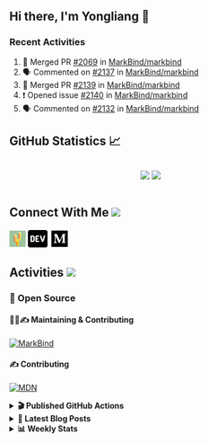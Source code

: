 ## Hi there, I'm Yongliang 👋

### Recent Activities

<!--START_SECTION:activity-->
1. 🎉 Merged PR [#2069](https://github.com/MarkBind/markbind/pull/2069) in [MarkBind/markbind](https://github.com/MarkBind/markbind)
2. 🗣 Commented on [#2137](https://github.com/MarkBind/markbind/issues/2137) in [MarkBind/markbind](https://github.com/MarkBind/markbind)
3. 🎉 Merged PR [#2139](https://github.com/MarkBind/markbind/pull/2139) in [MarkBind/markbind](https://github.com/MarkBind/markbind)
4. ❗️ Opened issue [#2140](https://github.com/MarkBind/markbind/issues/2140) in [MarkBind/markbind](https://github.com/MarkBind/markbind)
5. 🗣 Commented on [#2132](https://github.com/MarkBind/markbind/issues/2132) in [MarkBind/markbind](https://github.com/MarkBind/markbind)
<!--END_SECTION:activity-->

## GitHub Statistics :chart_with_upwards_trend:
<div align="center">
<div style="display: flex; align-items: center; justify-content: center;">

[![](https://github-readme-stats-tlylt.vercel.app/api?username=tlylt&show_icons=true&theme=tokyonight&hide_border=true&locale=en)](https://github.com/tlylt)
[![](https://github-readme-streak-stats.herokuapp.com/?user=tlylt&theme=tokyonight&hide_border=true)](https://github.com/tlylt)
</div>
</div>

## Connect With Me <img src="https://media.giphy.com/media/2wh5K5yE3ulp3xgYcG/giphy-downsized.gif" width="30">

<a href="https://www.yongliangliu.com/" target="_blank"><img align="center" src="static/site-icon.png" alt="yongliangliu.com" height="29" width="29" /></a>
<a href="https://dev.to/tlylt" target="_blank"><img align="center" src="static/dev-badge.svg" alt="dev.to/tlylt" height="35" width="35" /></a>
<a href="https://tlylt.medium.com" target="_blank"><img align="center" src="static/medium.png" alt="tlylt.medium.com" height="35" width="35" /></a>

## Activities <img src="https://media.giphy.com/media/WUlplcMpOCEmTGBtBW/giphy.gif" width="30">

### 🔭 Open Source

#### 👷‍♂️✍️ Maintaining & Contributing
[![MarkBind](https://github-readme-stats-tlylt.vercel.app/api/pin/?username=markbind&repo=markbind)](https://github.com/MarkBind/markbind)

#### ✍️ Contributing
[![MDN](https://github-readme-stats-tlylt.vercel.app/api/pin/?username=mdn&repo=content)](https://github.com/mdn/content)

<details>
<summary> <b>🎬 Published GitHub Actions </b> </summary>

[![install-graphviz](https://github-readme-stats-tlylt.vercel.app/api/pin/?username=tlylt&repo=install-graphviz)](https://github.com/tlylt/install-graphviz)

[![reposense-action](https://github-readme-stats-tlylt.vercel.app/api/pin/?username=tlylt&repo=reposense-action)](https://github.com/tlylt/reposense-action)

[![markbin-action](https://github-readme-stats-tlylt.vercel.app/api/pin/?username=markbind&repo=markbind-action)](https://github.com/MarkBind/markbind-action)

</details>

<details>
<summary> <b>📕 Latest Blog Posts</b> </summary>

<!-- BLOG-POST-LIST:START -->
- [Creating a regex-based Markdown parser in TypeScript](https://www.yongliangliu.com/blog/rmark/)
- [Create VSCode Snippets for Markdown Blog Workflows](https://www.yongliangliu.com/blog/vscode-snippets/)
- [Brag Doc 2023](https://www.yongliangliu.com/blog/brag-doc-2023/)
- [My Journey into Open Source](https://www.yongliangliu.com/blog/my-journey-into-open-source/)
- [Resources for Orbital CP2106 Independent Software Development Project](https://www.yongliangliu.com/blog/orbital-prep/)
<!-- BLOG-POST-LIST:END -->

</details>

<details>
<summary> <b>📊 Weekly Stats</b> </summary>

<!--START_SECTION:waka-->
![Code Time](http://img.shields.io/badge/Code%20Time-782%20hrs%2044%20mins-blue)

**🐱 My GitHub Data** 

> 🏆 448 Contributions in the Year 2023
 > 
> 📦 431.9 kB Used in GitHub's Storage 
 > 
> 🚫 Not Opted to Hire
 > 
> 📜 154 Public Repositories 
 > 
> 🔑 27 Private Repositories  
 > 
**I'm an Early 🐤** 

```text
🌞 Morning      233 commits       ███████░░░░░░░░░░░░░░░░░░   30.62 % 
🌆 Daytime      190 commits       ██████░░░░░░░░░░░░░░░░░░░   24.97 % 
🌃 Evening      287 commits       █████████░░░░░░░░░░░░░░░░   37.71 % 
🌙 Night         51 commits       █░░░░░░░░░░░░░░░░░░░░░░░░   06.70 % 

```
📅 **I'm Most Productive on Friday** 

```text
Monday         115 commits       ███░░░░░░░░░░░░░░░░░░░░░░   15.11 % 
Tuesday         91 commits       ███░░░░░░░░░░░░░░░░░░░░░░   11.96 % 
Wednesday      126 commits       ████░░░░░░░░░░░░░░░░░░░░░   16.56 % 
Thursday       100 commits       ███░░░░░░░░░░░░░░░░░░░░░░   13.14 % 
Friday         165 commits       █████░░░░░░░░░░░░░░░░░░░░   21.68 % 
Saturday        83 commits       ██░░░░░░░░░░░░░░░░░░░░░░░   10.91 % 
Sunday          81 commits       ██░░░░░░░░░░░░░░░░░░░░░░░   10.64 % 

```


📊 **This Week I Spent My Time On** 

```text
⌚︎ Time Zone: Asia/Singapore

💬 Programming Languages: 
Markdown                 18 hrs 8 mins       ████████████████████░░░░░   81.13 % 
C#                       1 hr 18 mins        █░░░░░░░░░░░░░░░░░░░░░░░░   05.83 % 
Java                     48 mins             █░░░░░░░░░░░░░░░░░░░░░░░░   03.62 % 
HTML                     25 mins             ░░░░░░░░░░░░░░░░░░░░░░░░░   01.93 % 
Text                     22 mins             ░░░░░░░░░░░░░░░░░░░░░░░░░   01.68 % 

```


 Last Updated on 08/02/2023 00:37:10 UTC
<!--END_SECTION:waka-->

</details>
